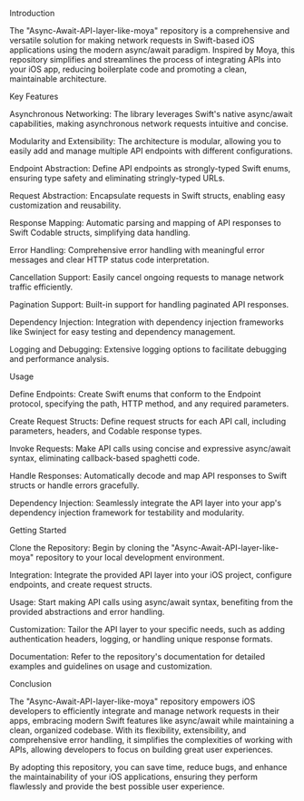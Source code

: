 Introduction

The "Async-Await-API-layer-like-moya" repository is a comprehensive and versatile solution for making network requests in Swift-based iOS applications using the modern async/await paradigm. Inspired by Moya, this repository simplifies and streamlines the process of integrating APIs into your iOS app, reducing boilerplate code and promoting a clean, maintainable architecture.

Key Features

Asynchronous Networking: The library leverages Swift's native async/await capabilities, making asynchronous network requests intuitive and concise.

Modularity and Extensibility: The architecture is modular, allowing you to easily add and manage multiple API endpoints with different configurations.

Endpoint Abstraction: Define API endpoints as strongly-typed Swift enums, ensuring type safety and eliminating stringly-typed URLs.

Request Abstraction: Encapsulate requests in Swift structs, enabling easy customization and reusability.

Response Mapping: Automatic parsing and mapping of API responses to Swift Codable structs, simplifying data handling.

Error Handling: Comprehensive error handling with meaningful error messages and clear HTTP status code interpretation.

Cancellation Support: Easily cancel ongoing requests to manage network traffic efficiently.

Pagination Support: Built-in support for handling paginated API responses.

Dependency Injection: Integration with dependency injection frameworks like Swinject for easy testing and dependency management.

Logging and Debugging: Extensive logging options to facilitate debugging and performance analysis.

Usage

Define Endpoints: Create Swift enums that conform to the Endpoint protocol, specifying the path, HTTP method, and any required parameters.

Create Request Structs: Define request structs for each API call, including parameters, headers, and Codable response types.

Invoke Requests: Make API calls using concise and expressive async/await syntax, eliminating callback-based spaghetti code.

Handle Responses: Automatically decode and map API responses to Swift structs or handle errors gracefully.

Dependency Injection: Seamlessly integrate the API layer into your app's dependency injection framework for testability and modularity.

Getting Started

Clone the Repository: Begin by cloning the "Async-Await-API-layer-like-moya" repository to your local development environment.

Integration: Integrate the provided API layer into your iOS project, configure endpoints, and create request structs.

Usage: Start making API calls using async/await syntax, benefiting from the provided abstractions and error handling.

Customization: Tailor the API layer to your specific needs, such as adding authentication headers, logging, or handling unique response formats.

Documentation: Refer to the repository's documentation for detailed examples and guidelines on usage and customization.

Conclusion

The "Async-Await-API-layer-like-moya" repository empowers iOS developers to efficiently integrate and manage network requests in their apps, embracing modern Swift features like async/await while maintaining a clean, organized codebase. With its flexibility, extensibility, and comprehensive error handling, it simplifies the complexities of working with APIs, allowing developers to focus on building great user experiences.

By adopting this repository, you can save time, reduce bugs, and enhance the maintainability of your iOS applications, ensuring they perform flawlessly and provide the best possible user experience.
